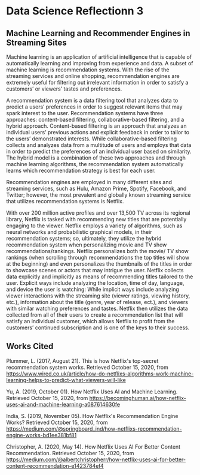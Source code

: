 # Data Science Reflectionn 3

## Machine Learning and Recommender Engines in Streaming Sites

Machine learning is an application of artificial intelligence that is capable of automatically learning and improving from experience and data. A subset of machine learning is recommendation systems. With the rise of the streaming services and online shopping, recommendation engines are extremely useful for filtering out irrelevant information in order to satisfy a customers’ or viewers’ tastes and preferences. 

A recommendation system is a data filtering tool that analyzes data to predict a users’ preferences in order to suggest relevant items that may spark interest to the user. Recommendation systems have three approaches: content-based filtering, collaborative-based filtering, and a hybrid approach. Content-based filtering is an approach that analyzes an individual users’ previous actions and explicit feedback in order to tailor to the users’ demonstrated interests. While collaborative-based filtering collects and analyzes data from a multitude of users and employs that data in order to predict the preferences of an individual user based on similarity. The hybrid model is a combination of these two approaches and through machine learning algorithms, the recommendation system automatically learns which recommendation strategy is best for each user.  

Recommendation engines are employed in many different sites and streaming services, such as Hulu, Amazon Prime, Spotify, Facebook, and Twitter; however, the most prevalent and globally known streaming service that utilizes recommendation systems is Netflix. 

With over 200 million active profiles and over 13,500 TV across its regional library, Netflix is tasked with recommending new titles that are potentially engaging to the viewer. Netflix employs a variety of algorithms, such as neural networks and probabilistic graphical models, in their recommendation systems; so, ultimately, they utilize the hybrid recommendation system when personalizing movie and TV show recommendations/rankings. Netflix personalizes both the movie/ TV show rankings (when scrolling through recommendations the top titles will show at the beginning) and even personalizes the thumbnails of the titles in order to showcase scenes or actors that may intrigue the user. Netflix collects data explicitly and implicitly as means of recommending titles tailored to the user. Explicit ways include analyzing the location, time of day, language, and device the user is watching: While implicit ways include analyzing viewer interactions with the streaming site (viewer ratings, viewing history, etc.), information about the title (genre, year of release, ect.), and viewers with similar watching preferences and tastes. Netflix then utilizes the data collected from all of their users to create a recommendation list that will satisfy an individual customer, which allows Netflix to profit from the customers’ continued subscription and is one of the keys to their success. 

## Works Cited

Plummer, L. (2017, August 21). This is how Netflix's top-secret recommendation system works. Retrieved October 15, 2020, from https://www.wired.co.uk/article/how-do-netflixs-algorithms-work-machine-learning-helps-to-predict-what-viewers-will-like

Yu, A. (2019, October 01). How Netflix Uses AI and Machine Learning. Retrieved October 15, 2020, from https://becominghuman.ai/how-netflix-uses-ai-and-machine-learning-a087614630fe

India, S. (2019, November 05). How Netflix's Recommendation Engine Works? Retrieved October 15, 2020, from https://medium.com/@springboard_ind/how-netflixs-recommendation-engine-works-bd1ee381bf81

Christopher, A. (2020, May 14). How Netflix Uses AI For Better Content Recommendation. Retrieved October 15, 2020, from https://medium.com/@albertchristopherr/how-netflix-uses-ai-for-better-content-recommendation-e1423784ef4

